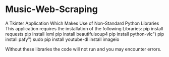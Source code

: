 # Music-Web-Scraping
A Tkinter Application Which Makes Use of Non-Standard Python Libraries
This application requires the installation of the following Libraries:
pip install requests
pip install lxml
pip install beautifulsoup4
pip install python-vlc")
pip install pafy")
sudo pip install youtube-dl
install imageio

Without these libraries the code will not run and you may encounter errors.
